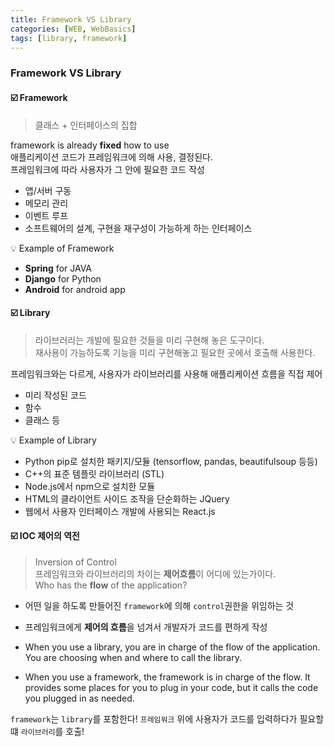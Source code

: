 ```yaml
---
title: Framework VS Library
categories: [WEB, WebBasics]
tags: [library, framework]
---
```


### **Framework VS Library**

#### ☑️ Framework

> 클래스 + 인터페이스의 집합

framework is already **fixed** how to use  
애플리케이션 코드가 프레임워크에 의해 사용, 결정된다.  
프레임워크에 따라 사용자가 그 안에 필요한 코드 작성

- 앱/서버 구동
- 메모리 관리
- 이벤트 루프
- 소프트웨어의 설계, 구현을 재구성이 가능하게 하는 인터페이스

💡 Example of Framework

- **Spring** for JAVA
- **Django** for Python
- **Android** for android app

#### ☑️ Library

> 라이브러리는 개발에 필요한 것들을 미리 구현해 놓은 도구이다.  
> 재사용이 가능하도록 기능을 미리 구현해놓고 필요한 곳에서 호출해 사용한다.

프레임워크와는 다르게, 사용자가 라이브러리를 사용해 애플리케이션 흐름을 직접 제어

- 미리 작성된 코드
- 함수
- 클래스 등

💡 Example of Library

- Python pip로 설치한 패키지/모듈 (tensorflow, pandas, beautifulsoup 등등)
- C++의 표준 템플릿 라이브러리 (STL)
- Node.js에서 npm으로 설치한 모듈
- HTML의 클라이언트 사이드 조작을 단순화하는 JQuery
- 웹에서 사용자 인터페이스 개발에 사용되는 React.js

#### ☑️ IOC 제어의 역전

> Inversion of Control  
> 프레임워크와 라이브러리의 차이는 **제어흐름**이 어디에 있는가이다.  
> Who has the **flow** of the application?

- 어떤 일을 하도록 만들어진 `framework`에 의해 `control`권한을 위임하는 것
- 프레임워크에게 **제어의 흐름**을 넘겨서 개발자가 코드를 편하게 작성

- When you use a library, you are in charge of the flow of the application. You are choosing when and where to call the library.
- When you use a framework, the framework is in charge of the flow. It provides some places for you to plug in your code, but it calls the code you plugged in as needed.

`framework`는 `library`를 포함한다!
`프레임워크` 위에 사용자가 코드를 입력하다가 필요할 떄 `라이브러리`를 호출!
